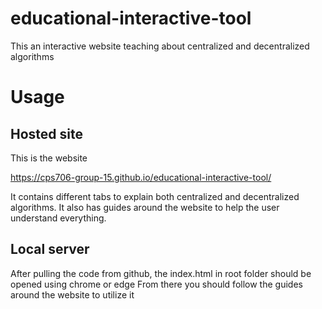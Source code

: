 # educational-interactive-tool
This an interactive website teaching about centralized and decentralized algorithms

# Usage
## Hosted site
This is the website

https://cps706-group-15.github.io/educational-interactive-tool/

It contains different tabs to explain both centralized and decentralized algorithms.
It also has guides around the website to help the user understand everything.

## Local server
After pulling the code from github, the index.html in root folder should be opened using chrome or edge
From there you should follow the guides around the website to utilize it
